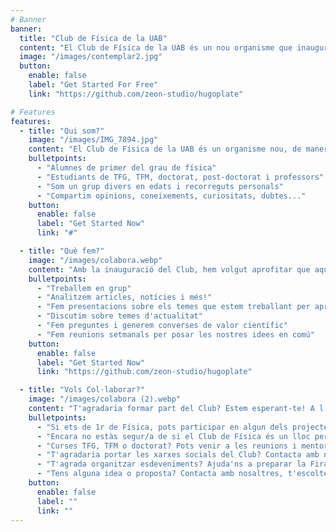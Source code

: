 ```yaml
---
# Banner
banner:
  title: "Club de Física de la UAB"
  content: "El Club de Física de la UAB és un nou organisme que inaugurem aquest curs 2024-2025, en el qual ens reunim tot un conjunt de persones interessades en la física i la investigació científica. L'objectiu d'aquest grup és fomentar la motivació per investigar, descobrir, compartir i aprendre a través de compartir amb persones que també tenen el mateix objectiu. En definitiva, en aquest nou espai busquem fer física en la forma més pura possible."
  image: "/images/contemplar2.jpg"
  button:
    enable: false
    label: "Get Started For Free"
    link: "https://github.com/zeon-studio/hugoplate"

# Features
features:
  - title: "Qui som?"
    image: "/images/IMG_7894.jpg"
    content: "El Club de Física de la UAB és un organisme nou, de manera que encara està en creixement i poc a poc anem incorporant nous integrants. De moment el grup està format en la seva majoria per estudiants del primer curs del grau de Física, els quals es reuneixen també amb alumnes de més experiència, com poden ser alumnes que cursen el TFG, TFM o doctorat. Finalment, tot el grup està coordinat pel professor Pere Masjuan, qui procura assegurar, juntament amb l'estudiant de TFG Júlia López, que el funcionament del Club vagi sempre cap a millor."
    bulletpoints:
      - "Alumnes de primer del grau de física"
      - "Estudiants de TFG, TFM, doctorat, post-doctorat i professors"
      - "Som un grup divers en edats i recorreguts personals"
      - "Compartim opinions, coneixements, curiositats, dubtes..."
    button:
      enable: false
      label: "Get Started Now"
      link: "#"

  - title: "Què fem?"
    image: "/images/colabora.webp"
    content: "Amb la inauguració del Club, hem volgut aprofitar que aquest proper 2025 és l'Any Internacional de la Ciència i Tecnologia Quàntiques. Hem volgut proposar un seguit de temes als alumnes de primer, tots relacionats amb la física quàntica. Els alumnes s'han agrupat en grups de 2, 3 o 4 persones per investigar sobre un tema en concret, treballant així en un projecte de forma col·laborativa. Per complementar els grups, els estudiants amb més experiència, és a dir, els que cursen TFG, TFM o doctorat, s'han afegit en alguns grups per mentoritzar-los. Finalment, el funcionament del Club en conjunt el coordina el professor Pere Masjuan, juntament amb la Júlia López, estudiant de TFG."
    bulletpoints:
      - "Treballem en grup"
      - "Analitzem articles, notícies i més!"
      - "Fem presentacions sobre els temes que estem treballant per aprendre els uns dels altres"
      - "Discutim sobre temes d'actualitat"
      - "Fem preguntes i generem converses de valor científic"
      - "Fem reunions setmanals per posar les nostres idees en comú"
    button:
      enable: false
      label: "Get Started Now"
      link: "https://github.com/zeon-studio/hugoplate"

  - title: "Vols Col·laborar?"
    image: "/images/colabora (2).webp"
    content: "T'agradaria formar part del Club? Estem esperant-te! A l'apartat de contacte trobaràs un formulari on pots posar-te en contacte amb nosaltres."
    bulletpoints:
      - "Si ets de 1r de Física, pots participar en algun dels projectes"
      - "Encara no estàs segur/a de si el Club de Física és un lloc per tu? Contacta amb nosaltres per venir d'oient a alguna de les nostres reunions!"
      - "Curses TFG, TFM o doctorat? Pots venir a les reunions i mentoritzar algun projecte!"
      - "T'agradaria portar les xarxes socials del Club? Contacta amb nosaltres!"
      - "T'agrada organitzar esdeveniments? Ajuda'ns a preparar la Fira del Club de Física!"
      - "Tens alguna idea o proposta? Contacta amb nosaltres, t'escoltem!"
    button:
      enable: false
      label: ""
      link: ""
---
```


